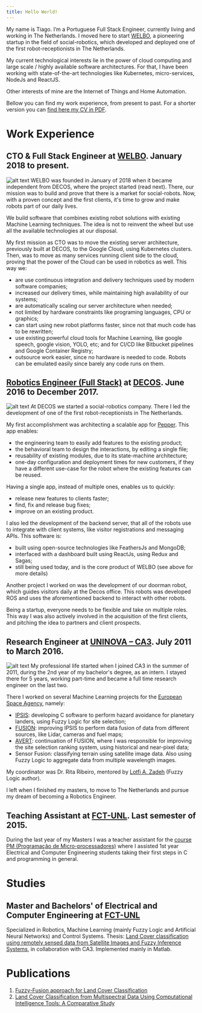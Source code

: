 ```yaml
---
title: Hello World!
---
```

My name is Tiago. I’m a Portuguese Full Stack Engineer, currently living and working in The Netherlands. I moved here to start [WELBO](https://www.welbo.eu), a pioneering startup in the field of social-robotics, which developed and deployed one of the first robot-receptionists in The Netherlands. 
 
My current technological interests lie in the power of cloud computing and large scale / highly available software architectures. For that, I have been working with state-of-the-art technologies like Kubernetes, micro-services, NodeJs and ReactJS.
 
Other interests of mine are the Internet of Things and Home Automation.

Bellow you can find my work experience, from present to past. For a shorter version you can [find here my CV in PDF](/cv.pdf). 

# Work Experience
## CTO & Full Stack Engineer at [WELBO](https://www.welbo.eu). January 2018 to present.
![alt text](/imgs/welbo/welbo_logo_slim.png)
WELBO was founded in January of 2018 when it became independent from DECOS, where the project started (read next). There, our mission was to build and prove that there is a market for social-robots. Now, with a proven concept and the first clients, it's time to grow and make robots part of our daily lives.

We build software that combines existing robot solutions with existing Machine Learning techniques. The idea is not to reinvent the wheel but use all the available technologies at our disposal. 

My first mission as CTO was to move the existing server architecture, previously built at DECOS, to the Google Cloud, using Kubernetes clusters. Then, was to move as many services running client side to the cloud, proving that the power of the Cloud can be used in robotics as well. This way we:
* are use continuous integration and delivery techniques used by modern software companies; 
* increased our delivery times, while maintaining high availability of our systems;
* are automatically scaling our server architecture when needed;
* not limited by hardware constraints like programing languages, CPU or graphics;
* can start using new robot platforms faster, since not that much code has to be rewritten;
* use existing powerful cloud tools for Machine Learning, like google speech, google vision, YOLO, etc; and for CI/CD like Bitbucket pipelines and Google Container Registry; 
* outsource work easier, since no hardware is needed to code. Robots can be emulated easily since barely any code runs on them. 

## [Robotics Engineer (Full Stack)](/decos) at [DECOS](https://www.decos.com "DECOS' Homepage"). June 2016 to December 2017.
![alt text](/imgs/decos/decos_office_snow_slim.jpg)
At DECOS we started a social-robotics company. There I led the development of one of the first robot-receptionists in The Netherlands.

My first accomplishment was architecting a scalable app for [Pepper](https://www.softbankrobotics.com/emea/en/pepper). This app enables:
* the engineering team to easily add features to the existing product;
* the behavioral team to design the interactions, by editing a single file;
* reusability of existing modules, due to its state-machine architecture;
* one-day configuration and deployment times for new customers, if they have a different use-case for the robot where the existing features can be reused.   

Having a single app, instead of multiple ones, enables us to quickly:
* release new features to clients faster;
* find, fix and release bug fixes;
* improve on an existing product. 

I also led the development of the backend server, that all of the robots use to integrate with client systems, like visitor registrations and messaging APIs. This software is:
* built using open-source technologies like FeathersJs and MongoDB;
* interfaced with a dashboard built using ReactJs, using Redux and Sagas;
* still being used today, and is the core product of WELBO (see above for more details)

Another project I worked on was the development of our doorman robot, which guides visitors daily at the Decos office. This robots was developed ROS and uses the aforementioned backend to interact with other robots. 

Being a startup, everyone needs to be flexible and take on multiple roles. This way I was also actively involved in the acquisition of the first clients, and pitching the idea to partners and client prospects.

## Research Engineer at [UNINOVA – CA3](http://ca3-uninova.org "UNINOVA - CA3's Homepage"). July 2011 to March 2016.
![alt text](/imgs/ca3/ca3_selflading_slim.png)
My professional life started when I joined CA3 in the summer of 2011, during the 2nd year of my bachelor's degree, as an intern. I stayed there for 5 years, working part-time and became a full time research engineer on the last two. 

There I worked on several Machine Learning projects for the [European Space Agency](http://www.esa.int/ESA), namely: 
* [IPSIS](http://ca3-uninova.org/project_ipsis): developing C software to perform hazard avoidance for planetary landers, using Fuzzy Logic for site selection;
* [FUSION](http://ca3-uninova.org/project_fusion): improving IPSIS to perform data fusion of data from different sources, like Lidar, cameras and fuel maps; 
* [AVERT](http://ca3-uninova.org/project_avert): continuation of FUSION, where I was responsible for improving the site selection ranking system, using historical and near-pixel data;
* Sensor Fusion: classifying terrain using satellite image data. Also using Fuzzy Logic to aggregate data from multiple wavelength images.

My coordinator was Dr. Rita Ribeiro, mentored by [Lotfi A. Zadeh](https://en.wikipedia.org/wiki/Lotfi_A._Zadeh "Who is Zadeh?") (Fuzzy Logic author).

I left when I finished my masters, to move to The Netherlands and pursue my dream of becoming a Robotics Engineer.

## Teaching Assistant at [FCT-UNL](http://www.fct.unl.pt/en "FCT-UNL's Homepage"). Last semester of 2015.
During the last year of my Masters I was a teacher assistant for the [course PM (Programação de Micro-processadores)](http://www.unl.pt/guia/2013/fct/UNLGI_getUC?uc=7777) where I assisted 1st year Electrical and Computer Engineering students taking their first steps in C and programming in general.

# Studies
## Master and Bachelors' of Electrical and Computer Engineering at [FCT-UNL](http://www.fct.unl.pt/en "FCT-UNL's Homepage")
Specialized in Robotics, Machine Learning (mainly Fuzzy Logic and Artificial Neural Networks) and Control Systems. Thesis: [Land Cover classification using remotely sensed data from Satellite Images and Fuzzy Inference Systems](http://ieeexplore.ieee.org/document/7555116/), in collaboration with CA3. Implemented mainly in Matlab.

# Publications
1. [Fuzzy-Fusion approach for Land Cover Classification](https://www.researchgate.net/publication/303738109_Fuzzy-Fusion_approach_for_Land_Cover_Classification)
2. [Land Cover Classification from Multispectral Data Using Computational Intelligence Tools: A Comparative Study](https://www.researchgate.net/publication/321091404_Land_Cover_Classification_from_Multispectral_Data_Using_Computational_Intelligence_Tools_A_Comparative_Study)
